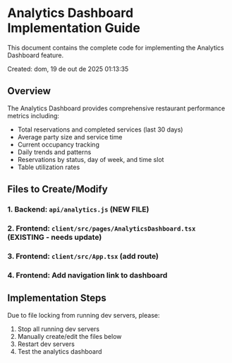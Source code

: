 # Analytics Dashboard Implementation Guide

This document contains the complete code for implementing the Analytics Dashboard feature.

Created: dom, 19 de out de 2025 01:13:35

## Overview

The Analytics Dashboard provides comprehensive restaurant performance metrics including:
- Total reservations and completed services (last 30 days)
- Average party size and service time
- Current occupancy tracking
- Daily trends and patterns
- Reservations by status, day of week, and time slot
- Table utilization rates

## Files to Create/Modify

### 1. Backend: `api/analytics.js` (NEW FILE)
### 2. Frontend: `client/src/pages/AnalyticsDashboard.tsx` (EXISTING - needs update)
### 3. Frontend: `client/src/App.tsx` (add route)
### 4. Frontend: Add navigation link to dashboard

## Implementation Steps

Due to file locking from running dev servers, please:
1. Stop all running dev servers
2. Manually create/edit the files below
3. Restart dev servers
4. Test the analytics dashboard

